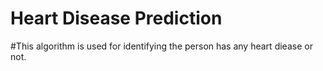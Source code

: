 # Heart Disease Prediction
#This algorithm is used for identifying the person has any heart diease or not.
